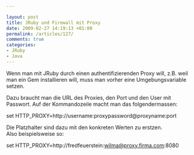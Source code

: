 ```yaml
---

layout: post
title: JRuby und Firewall mit Proxy
date: 2009-02-27 14:19:13 +01:00
permalink: /articles/127/
comments: true
categories: 
- JRuby
- Java
---
```


Wenn man mit JRuby durch einen authentifizierenden Proxy will, z.B. weil
man ein Gem installieren will, muss man vorher eine Umgebungsvariable
setzen.

Dazu braucht man die URL des Proxies, den Port und den User mit
Passwort. Auf der Kommandozeile macht man das folgendermassen:

set HTTP_PROXY=http://username:proxypassword@proxyname:port

Die Platzhalter sind dazu mit den konkreten Werten zu erstzen.\
Also beispielsweise so:

set HTTP_PROXY=http://fredfeuerstein:wilma@proxy.firma.com:8080

